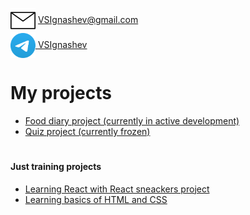 <a href="mailto:VSIgnashev@gmail.com"><img src="envelope_icon.svg" align="center" height="40" alt="letter-icon"></a> <VSIgnashev@gmail.com></img>
<br>
<a href="t.me/VSIgnashev"><img src="tg_icon.svg" align="center" height="40" alt="letter-icon"> VSIgnashev</img></a>

# My projects
- [Food diary project (currently in active development)](https://github.com/VSIgnashev/Kuzya-next)
- [Quiz project (currently frozen)](https://github.com/VSIgnashev/Quiz-frontend)

# <h4>Just training projects</h4>
-  [Learning React with React sneackers project](https://github.com/VSIgnashev/React-sneakers)
-  [Learning basics of HTML and CSS](https://github.com/VSIgnashev/Alivio)


<!--
**VSIgnashev/VSIgnashev** is a ✨ _special_ ✨ repository because its `README.md` (this file) appears on your GitHub profile.

Here are some ideas to get you started:

- 🔭 I’m currently working on ...
- 🌱 I’m currently learning ...
- 👯 I’m looking to collaborate on ...
- 🤔 I’m looking for help with ...
- 💬 Ask me about ...
- 📫 How to reach me: ...
- 😄 Pronouns: ...
- ⚡ Fun fact: ...
-->
